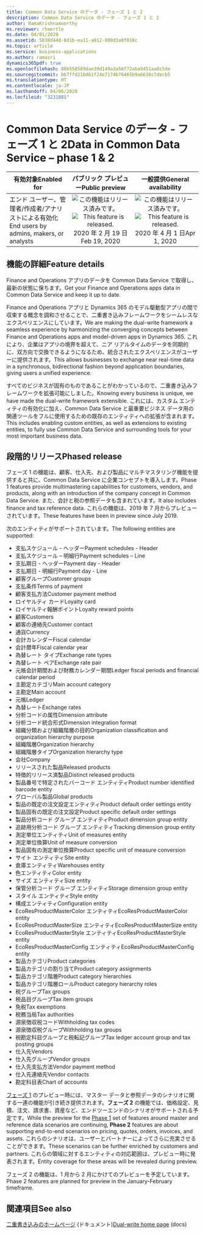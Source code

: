 ```yaml
---
title: Common Data Service のデータ - フェーズ 1 と 2
description: Common Data Service のデータ - フェーズ 1 と 2
author: RamaKrishnamoorthy
ms.reviewer: rhaertle
ms.date: 04/01/2020
ms.assetid: 5838d44d-8d1b-ea11-a812-000d3a8f010c
ms.topic: article
ms.service: business-applications
ms.author: ramasri
dynamics365pdf: true
ms.openlocfilehash: 88b558589dae39d149a3a56f72aba9451aa8c5de
ms.sourcegitcommit: bb7ffd21bd61f24e7174b76465b9a6630c7decb5
ms.translationtype: HT
ms.contentlocale: ja-JP
ms.lasthandoff: 04/06/2020
ms.locfileid: "3231881"
---
```

# <a name="data-in-common-data-service--phase-1--2"></a><span data-ttu-id="4863c-103">Common Data Service のデータ - フェーズ 1 と 2</span><span class="sxs-lookup"><span data-stu-id="4863c-103">Data in Common Data Service – phase 1 & 2</span></span>


| <span data-ttu-id="4863c-104">有効対象</span><span class="sxs-lookup"><span data-stu-id="4863c-104">Enabled for</span></span>    |  <span data-ttu-id="4863c-105">パブリック プレビュー</span><span class="sxs-lookup"><span data-stu-id="4863c-105">Public preview</span></span> | <span data-ttu-id="4863c-106">一般提供</span><span class="sxs-lookup"><span data-stu-id="4863c-106">General availability</span></span> | 
| ---------- | :----------: |:----------: |
|<span data-ttu-id="4863c-107">エンド ユーザー、管理者/作成者/アナリストによる有効化</span><span class="sxs-lookup"><span data-stu-id="4863c-107">End users by admins, makers, or analysts</span></span>|<span data-ttu-id="4863c-108">![この機能はリリース済みです。](/dynamics365-release-plan/media/green-checkmark.png "この機能はリリース済みです。")</span><span class="sxs-lookup"><span data-stu-id="4863c-108">![This feature is released.](/dynamics365-release-plan/media/green-checkmark.png "This feature is released.")</span></span> <span data-ttu-id="4863c-109">2020 年 2 月 19 日</span><span class="sxs-lookup"><span data-stu-id="4863c-109">Feb 19, 2020</span></span>| <span data-ttu-id="4863c-110">![この機能はリリース済みです。](/dynamics365-release-plan/media/green-checkmark.png "この機能はリリース済みです。")</span><span class="sxs-lookup"><span data-stu-id="4863c-110">![This feature is released.](/dynamics365-release-plan/media/green-checkmark.png "This feature is released.")</span></span> <span data-ttu-id="4863c-111">2020 年 4 月 1 日</span><span class="sxs-lookup"><span data-stu-id="4863c-111">Apr 1, 2020</span></span>|






## <a name="feature-details"></a><span data-ttu-id="4863c-112">機能の詳細</span><span class="sxs-lookup"><span data-stu-id="4863c-112">Feature details</span></span>
<!--feature detail start -->
<span data-ttu-id="4863c-113">Finance and Operations アプリのデータを Common Data Service で取得し、最新の状態に保ちます。</span><span class="sxs-lookup"><span data-stu-id="4863c-113">Get your Finance and Operations apps data in Common Data Service and keep it up to date.</span></span> 

<span data-ttu-id="4863c-114">Finance and Operations アプリと Dynamics 365 のモデル駆動型アプリの間で収束する概念を調和させることで、二重書き込みフレームワークをシームレスなエクスペリエンスにしています。</span><span class="sxs-lookup"><span data-stu-id="4863c-114">We are making the dual-write framework a seamless experience by harmonizing the converging concepts between Finance and Operations apps and model-driven apps in Dynamics 365.</span></span> <span data-ttu-id="4863c-115">これにより、企業はアプリの境界を超えて、ニア リアルタイムのデータを同期的に、双方向で交換できるようになるため、統合されたエクスペリエンスがユーザーに提供されます。</span><span class="sxs-lookup"><span data-stu-id="4863c-115">This allows businesses to exchange near real-time data in a synchronous, bidirectional fashion beyond application boundaries, giving users a unified experience.</span></span> 

<span data-ttu-id="4863c-116">すべてのビジネスが固有のものであることがわかっているので、二重書き込みフレームワークを拡張可能にしました。</span><span class="sxs-lookup"><span data-stu-id="4863c-116">Knowing every business is unique, we have made the dual-write framework extensible.</span></span> <span data-ttu-id="4863c-117">これには、カスタム エンティティの有効化に加え、Common Data Service と最重要ビジネス データ用の関連ツールをフルに使用するための既存のエンティティへの拡張が含まれます。</span><span class="sxs-lookup"><span data-stu-id="4863c-117">This includes enabling custom entities, as well as extensions to existing entities, to fully use Common Data Service and surrounding tools for your most important business data.</span></span>

## <a name="phased-release"></a><span data-ttu-id="4863c-118">段階的リリース</span><span class="sxs-lookup"><span data-stu-id="4863c-118">Phased release</span></span>
<span data-ttu-id="4863c-119">フェーズ 1 の機能は、顧客、仕入先、および製品にマルチマスタリング機能を提供すると共に、Common Data Service に企業コンセプトを導入します。</span><span class="sxs-lookup"><span data-stu-id="4863c-119">Phase 1 features provide multimastering capabilities for customers, vendors, and products, along with an introduction of the company concept in Common Data Service.</span></span> <span data-ttu-id="4863c-120">また、会計と税の参照データも含まれています。</span><span class="sxs-lookup"><span data-stu-id="4863c-120">It also includes finance and tax reference data.</span></span> <span data-ttu-id="4863c-121">これらの機能は、2019 年 7 月からプレビューされています。</span><span class="sxs-lookup"><span data-stu-id="4863c-121">These features have been in preview since July 2019.</span></span> 

<span data-ttu-id="4863c-122">次のエンティティがサポートされています。</span><span class="sxs-lookup"><span data-stu-id="4863c-122">The following entities are supported:</span></span> 

* <span data-ttu-id="4863c-123">支払スケジュール - ヘッダー</span><span class="sxs-lookup"><span data-stu-id="4863c-123">Payment schedules - Header</span></span>  
* <span data-ttu-id="4863c-124">支払スケジュール – 明細行</span><span class="sxs-lookup"><span data-stu-id="4863c-124">Payment schedules – Line</span></span>
* <span data-ttu-id="4863c-125">支払期日 - ヘッダー</span><span class="sxs-lookup"><span data-stu-id="4863c-125">Payment day - Header</span></span>
* <span data-ttu-id="4863c-126">支払期日 - 明細行</span><span class="sxs-lookup"><span data-stu-id="4863c-126">Payment day - Line</span></span>
* <span data-ttu-id="4863c-127">顧客グループ</span><span class="sxs-lookup"><span data-stu-id="4863c-127">Customer groups</span></span>
* <span data-ttu-id="4863c-128">支払条件</span><span class="sxs-lookup"><span data-stu-id="4863c-128">Terms of payment</span></span>
* <span data-ttu-id="4863c-129">顧客支払方法</span><span class="sxs-lookup"><span data-stu-id="4863c-129">Customer payment method</span></span>
* <span data-ttu-id="4863c-130">ロイヤルティ カード</span><span class="sxs-lookup"><span data-stu-id="4863c-130">Loyalty card</span></span>
* <span data-ttu-id="4863c-131">ロイヤルティ報酬ポイント</span><span class="sxs-lookup"><span data-stu-id="4863c-131">Loyalty reward points</span></span>
* <span data-ttu-id="4863c-132">顧客</span><span class="sxs-lookup"><span data-stu-id="4863c-132">Customers</span></span>
* <span data-ttu-id="4863c-133">顧客の連絡先</span><span class="sxs-lookup"><span data-stu-id="4863c-133">Customer contact</span></span>
* <span data-ttu-id="4863c-134">通貨</span><span class="sxs-lookup"><span data-stu-id="4863c-134">Currency</span></span>
* <span data-ttu-id="4863c-135">会計カレンダー</span><span class="sxs-lookup"><span data-stu-id="4863c-135">Fiscal calendar</span></span>
* <span data-ttu-id="4863c-136">会計暦年</span><span class="sxs-lookup"><span data-stu-id="4863c-136">Fiscal calendar year</span></span>
* <span data-ttu-id="4863c-137">為替レート タイプ</span><span class="sxs-lookup"><span data-stu-id="4863c-137">Exchange rate types</span></span>
* <span data-ttu-id="4863c-138">為替レート ペア</span><span class="sxs-lookup"><span data-stu-id="4863c-138">Exchange rate pair</span></span>
* <span data-ttu-id="4863c-139">元帳会計期間および財務カレンダー期間</span><span class="sxs-lookup"><span data-stu-id="4863c-139">Ledger fiscal periods and financial calendar period</span></span>
* <span data-ttu-id="4863c-140">主勘定カテゴリ</span><span class="sxs-lookup"><span data-stu-id="4863c-140">Main account category</span></span>
* <span data-ttu-id="4863c-141">主勘定</span><span class="sxs-lookup"><span data-stu-id="4863c-141">Main account</span></span>
* <span data-ttu-id="4863c-142">元帳</span><span class="sxs-lookup"><span data-stu-id="4863c-142">Ledger</span></span>
* <span data-ttu-id="4863c-143">為替レート</span><span class="sxs-lookup"><span data-stu-id="4863c-143">Exchange rates</span></span>
* <span data-ttu-id="4863c-144">分析コードの属性</span><span class="sxs-lookup"><span data-stu-id="4863c-144">Dimension attribute</span></span>
* <span data-ttu-id="4863c-145">分析コード統合形式</span><span class="sxs-lookup"><span data-stu-id="4863c-145">Dimension integration format</span></span>
* <span data-ttu-id="4863c-146">組織分類および組織階層の目的</span><span class="sxs-lookup"><span data-stu-id="4863c-146">Organization classification and organization hierarchy purpose</span></span>
* <span data-ttu-id="4863c-147">組織階層</span><span class="sxs-lookup"><span data-stu-id="4863c-147">Organization hierarchy</span></span>
* <span data-ttu-id="4863c-148">組織階層タイプ</span><span class="sxs-lookup"><span data-stu-id="4863c-148">Organization hierarchy type</span></span>
* <span data-ttu-id="4863c-149">会社</span><span class="sxs-lookup"><span data-stu-id="4863c-149">Company</span></span>
* <span data-ttu-id="4863c-150">リリースされた製品</span><span class="sxs-lookup"><span data-stu-id="4863c-150">Released products</span></span>
* <span data-ttu-id="4863c-151">特徴的リリース済製品</span><span class="sxs-lookup"><span data-stu-id="4863c-151">Distinct released products</span></span>
* <span data-ttu-id="4863c-152">製品番号で特定されたバーコード エンティティ</span><span class="sxs-lookup"><span data-stu-id="4863c-152">Product number identified barcode entity</span></span>
* <span data-ttu-id="4863c-153">グローバル製品</span><span class="sxs-lookup"><span data-stu-id="4863c-153">Global products</span></span>
* <span data-ttu-id="4863c-154">製品の既定の注文設定エンティティ</span><span class="sxs-lookup"><span data-stu-id="4863c-154">Product default order settings entity</span></span>
* <span data-ttu-id="4863c-155">製品固有の既定の注文設定</span><span class="sxs-lookup"><span data-stu-id="4863c-155">Product specific default order settings</span></span>
* <span data-ttu-id="4863c-156">製品分析コード グループ エンティティ</span><span class="sxs-lookup"><span data-stu-id="4863c-156">Product dimension group entity</span></span>
* <span data-ttu-id="4863c-157">追跡用分析コード グループ エンティティ</span><span class="sxs-lookup"><span data-stu-id="4863c-157">Tracking dimension group entity</span></span>
* <span data-ttu-id="4863c-158">測定単位エンティティ</span><span class="sxs-lookup"><span data-stu-id="4863c-158">Unit of measures entity</span></span>
* <span data-ttu-id="4863c-159">測定単位換算</span><span class="sxs-lookup"><span data-stu-id="4863c-159">Unit of measure conversion</span></span>
* <span data-ttu-id="4863c-160">製品固有の測定単位換算</span><span class="sxs-lookup"><span data-stu-id="4863c-160">Product specific unit of measure conversion</span></span>
* <span data-ttu-id="4863c-161">サイト エンティティ</span><span class="sxs-lookup"><span data-stu-id="4863c-161">Site entity</span></span>
* <span data-ttu-id="4863c-162">倉庫エンティティ</span><span class="sxs-lookup"><span data-stu-id="4863c-162">Warehouses entity</span></span>
* <span data-ttu-id="4863c-163">色エンティティ</span><span class="sxs-lookup"><span data-stu-id="4863c-163">Color entity</span></span>
* <span data-ttu-id="4863c-164">サイズ エンティティ</span><span class="sxs-lookup"><span data-stu-id="4863c-164">Size entity</span></span>
* <span data-ttu-id="4863c-165">保管分析コード グループ エンティティ</span><span class="sxs-lookup"><span data-stu-id="4863c-165">Storage dimension group entity</span></span>
* <span data-ttu-id="4863c-166">スタイル エンティティ</span><span class="sxs-lookup"><span data-stu-id="4863c-166">Style entity</span></span>
* <span data-ttu-id="4863c-167">構成エンティティ</span><span class="sxs-lookup"><span data-stu-id="4863c-167">Configuration entity</span></span>
* <span data-ttu-id="4863c-168">EcoResProductMasterColor エンティティ</span><span class="sxs-lookup"><span data-stu-id="4863c-168">EcoResProductMasterColor entity</span></span>
* <span data-ttu-id="4863c-169">EcoResProductMasterSize エンティティ</span><span class="sxs-lookup"><span data-stu-id="4863c-169">EcoResProductMasterSize entity</span></span>
* <span data-ttu-id="4863c-170">EcoResProductMasterStyle エンティティ</span><span class="sxs-lookup"><span data-stu-id="4863c-170">EcoResProductMasterStyle entity</span></span>
* <span data-ttu-id="4863c-171">EcoResProductMasterConfig エンティティ</span><span class="sxs-lookup"><span data-stu-id="4863c-171">EcoResProductMasterConfig entity</span></span>
* <span data-ttu-id="4863c-172">製品カテゴリ</span><span class="sxs-lookup"><span data-stu-id="4863c-172">Product categories</span></span>
* <span data-ttu-id="4863c-173">製品カテゴリの割り当て</span><span class="sxs-lookup"><span data-stu-id="4863c-173">Product category assignments</span></span>
* <span data-ttu-id="4863c-174">製品カテゴリ階層</span><span class="sxs-lookup"><span data-stu-id="4863c-174">Product category hierarchies</span></span>
* <span data-ttu-id="4863c-175">製品カテゴリ階層ロール</span><span class="sxs-lookup"><span data-stu-id="4863c-175">Product category hierarchy roles</span></span>
* <span data-ttu-id="4863c-176">税グループ</span><span class="sxs-lookup"><span data-stu-id="4863c-176">Tax groups</span></span>
* <span data-ttu-id="4863c-177">税品目グループ</span><span class="sxs-lookup"><span data-stu-id="4863c-177">Tax item groups</span></span>
* <span data-ttu-id="4863c-178">免税</span><span class="sxs-lookup"><span data-stu-id="4863c-178">Tax exemptions</span></span>
* <span data-ttu-id="4863c-179">税務当局</span><span class="sxs-lookup"><span data-stu-id="4863c-179">Tax authorities</span></span>
* <span data-ttu-id="4863c-180">源泉徴収税コード</span><span class="sxs-lookup"><span data-stu-id="4863c-180">Withholding tax codes</span></span>
* <span data-ttu-id="4863c-181">源泉徴収税グループ</span><span class="sxs-lookup"><span data-stu-id="4863c-181">Withholding tax groups</span></span>
* <span data-ttu-id="4863c-182">税勘定科目グループと税転記グループ</span><span class="sxs-lookup"><span data-stu-id="4863c-182">Tax ledger account group and tax posting groups</span></span>
* <span data-ttu-id="4863c-183">仕入先</span><span class="sxs-lookup"><span data-stu-id="4863c-183">Vendors</span></span>
* <span data-ttu-id="4863c-184">仕入先グループ</span><span class="sxs-lookup"><span data-stu-id="4863c-184">Vendor groups</span></span>
* <span data-ttu-id="4863c-185">仕入先支払方法</span><span class="sxs-lookup"><span data-stu-id="4863c-185">Vendor payment method</span></span>
* <span data-ttu-id="4863c-186">仕入先連絡先</span><span class="sxs-lookup"><span data-stu-id="4863c-186">Vendor contacts</span></span>
* <span data-ttu-id="4863c-187">勘定科目表</span><span class="sxs-lookup"><span data-stu-id="4863c-187">Chart of accounts</span></span>

<span data-ttu-id="4863c-188">[フェーズ 1](https://docs.microsoft.com/dynamics365-release-plan/2019wave2/finance-operations-crossapp-capabilities/data-common-data-service-phase-1) のプレビュー時には、マスター データと参照データのシナリオに関する一連の機能が引き続き提供されます。**フェーズ 2** の機能では、価格設定、見積、注文、請求書、資産など、エンドツーエンドのシナリオがサポートされる予定です。</span><span class="sxs-lookup"><span data-stu-id="4863c-188">While the preview for the [Phase 1](https://docs.microsoft.com/dynamics365-release-plan/2019wave2/finance-operations-crossapp-capabilities/data-common-data-service-phase-1) set of features around master and reference data scenarios are continuing, **Phase 2** features are about supporting end-to-end scenarios on pricing, quotes, orders, invoices, and assets.</span></span> <span data-ttu-id="4863c-189">これらのシナリオは、ユーザーとパートナーによってさらに充実させることができます。</span><span class="sxs-lookup"><span data-stu-id="4863c-189">These scenarios can be further enriched by customers and partners.</span></span> <span data-ttu-id="4863c-190">これらの領域に対するエンティティの対応範囲は、プレビュー時に発表されます。</span><span class="sxs-lookup"><span data-stu-id="4863c-190">Entity coverage for these areas will be revealed during preview.</span></span> 

<span data-ttu-id="4863c-191">フェーズ 2 の機能は、1 月から 2 月にかけてのプレビューを予定しています。</span><span class="sxs-lookup"><span data-stu-id="4863c-191">Phase 2 features are planned for preview in the January-February timeframe.</span></span>
<!--feature detail end -->










## <a name="see-also"></a><span data-ttu-id="4863c-192">関連項目</span><span class="sxs-lookup"><span data-stu-id="4863c-192">See also</span></span>


<!--docs start-->
<span data-ttu-id="4863c-193">[二重書き込みのホームページ](https://docs.microsoft.com/dynamics365/fin-ops-core/dev-itpro/data-entities/dual-write/dual-write-home-page) (ドキュメント)</span><span class="sxs-lookup"><span data-stu-id="4863c-193">[Dual-write home page](https://docs.microsoft.com/dynamics365/fin-ops-core/dev-itpro/data-entities/dual-write/dual-write-home-page) (docs)</span></span>
<!--docs end-->

